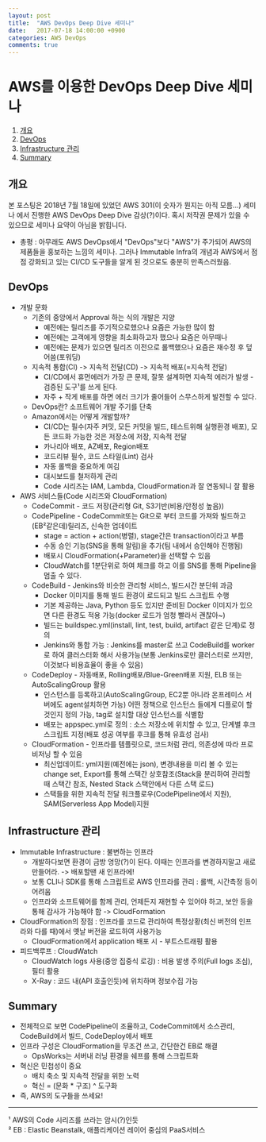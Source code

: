 ```yaml
---
layout: post
title:  "AWS DevOps Deep Dive 세미나"
date:   2017-07-18 14:00:00 +0900
categories: AWS DevOps
comments: true
---
```


# AWS를 이용한 DevOps Deep Dive 세미나
1. [개요](#개요)
2. [DevOps](#devops)
3. [Infrastructure 관리](#infrastructure-관리)
4. [Summary](#summary)

## 개요
본 포스팅은 2018년 7월 18일에 있었던 AWS 301(이 숫자가 뭔지는 아직 모름...) 세미나 에서 진행한 AWS DevOps Deep Dive 감상(?)이다.
혹시 저작권 문제가 있을 수 있으므로 세미나 요약이 아님을 밝힙니다.
  * 총평 : 아무래도 AWS DevOps에서 "DevOps"보다 "AWS"가 주가되어 AWS의 제품들을 홍보하는 느낌의 세미나. 그러나 Immutable Infra의 개념과 AWS에서 점점 강화되고 있는 CI/CD 도구들을 알게 된 것으로도 충분히 만족스러웠음.

## DevOps
  * 개발 문화
    + 기존의 중앙에서 Approval 하는 식의 개발은 지양
      - 예전에는 릴리즈를 주기적으로했으나 요즘은 가능한 많이 함
      - 예전에는 고객에게 영향을 최소화하고자 했으나 요즘은 아무때나
      - 예전에는 문제가 있으면 릴리즈 이전으로 롤백했으나 요즘은 재수정 후 덮어씀(포워딩)
    + 지속적 통합(CI) -> 지속적 전달(CD) -> 지속적 배포(=지속적 전달)
      - CI/CD에서 휴먼에러가 가장 큰 문제, 잘못 설계하면 지속적 에러가 발생 - 검증된 도구&sup1;를 쓰게 된다.
      - 자주 + 작게 배포를 하면 에러 크기가 줄어들어 스무스하게 발전할 수 있다.
    + DevOps란? 소프트웨어 개발 주기를 단축
    + Amazon에서는 어떻게 개발할까?
      - CI/CD는 필수(자주 커밋, 모든 커밋을 빌드, 테스트위해 실행환경 배포), 모든 코드화 가능한 것은 저장소에 저장, 지속적 전달
      - 카나리아 배포, AZ배포, Region배포
      - 코드리뷰 필수, 코드 스타일(Lint) 검사
      - 자동 롤백을 중요하게 여김
      - 대시보드를 철저하게 관리
      - Code 시리즈는 IAM, Lambda, CloudFormation과 잘 연동되니 잘 활용
  * AWS 서비스들(Code 시리즈와 CloudFormation)
    + CodeCommit - 코드 저장(관리형 Git, S3기반(비용/안정성 높음))
    + CodePipeline - CodeCommit또는 Git으로 부터 코드를 가져와 빌드하고 (EB&sup2;같은데)릴리즈, 신속한 업데이트
      - stage = action + action(병렬), stage간은 transaction이라고 부름
      - 수동 승인 기능(SNS을 통해 알림)을 추가(팀 내에서 승인해야 진행됨)
      - 배포시 CloudFormation(+Parameter)을 선택할 수 있음
      - CloudWatch를 1분단위로 하여 체크를 하고 이를 SNS를 통해 Pipeline을 멈출 수 있다.
    + CodeBuild - Jenkins와 비슷한 관리형 서비스, 빌드시간 분단위 과금
      - Docker 이미지를 통해 빌드 환경이 로드되고 빌드 스크립트 수행
      - 기본 제공하는 Java, Python 등도 있지만 준비된 Docker 이미지가 있으면 다른 환경도 적용 가능(docker 로드가 엄청 빨라서 괜찮아~)
      - 빌드는 buildspec.yml(install, lint, test, build, artifact 같은 단계)로 정의
      - Jenkins와 통합 가능 : Jenkins를 master로 쓰고 CodeBuild를 worker로 하여 클러스터화 해서 사용가능(보통 Jenkins로만 클러스터로 쓰지만, 이것보다 비용효율이 좋을 수 있음)
    + CodeDeploy - 자동배포, Rolling배포/Blue-Green배포 지원, ELB 또는 AutoScalingGroup 활용
      - 인스턴스를 등록하고(AutoScalingGroup, EC2뿐 아니라 온프레미스 서버에도 agent설치하면 가능) 어떤 정책으로 인스턴스 들에게 디플로이 할 것인지 정의 가능, tag로 설치할 대상 인스턴스를 식별함
      - 배포는 appspec.yml로 정의 : 소스 저장소에 위치할 수 있고, 단계별 후크 스크립트 지정(배포 성공 여부를 후크를 통해 유효성 검사)
    + CloudFormation - 인프라를 템플릿으로, 코드처럼 관리, 의존성에 따라 프로비저닝 할 수 있음
      - 최신업데이트: yml지원(예전에는 json), 변경내용을 미리 볼 수 있는 change set, Export를 통해 스택간 상호참조(Stack을 분리하여 관리할 때 스택간 참조, Nested Stack 스택안에서 다른 스택 로드)
      - 스택들을 위한 지속적 전달 워크플로우(CodePipeline에서 지원), SAM(Serverless App Model)지원

## Infrastructure 관리
  * Immutable Infrastructure : 불변하는 인프라
    + 개발하다보면 환경이 금방 엉망(?)이 된다. 이때는 인프라를 변경하지말고 새로 만들어라. -> 배포할땐 새 인프라에!
    + 보통 CLI나 SDK를 통해 스크립트로 AWS 인프라를 관리 : 롤백, 시간측정 등이 어려움
    + 인프라와 소프트웨어를 함께 관리, 언제든지 재현할 수 있어야 하고, 보안 등을 통해 감사가 가능해야 함 -> CloudFormation
  * CloudFormation의 장점 : 인프라를 코드로 관리하여 특정상황(최신 버전의 인프라와 다를 때)에서 옛날 버전을 로드하여 사용가능
    + CloudFormation에서 application 배포 시 - 부트스트래핑 활용
  * 피드백루프 : CloudWatch
    + CloudWatch logs 사용(중앙 집중식 로깅) : 비용 발생 주의(Full logs 조심), 필터 활용
    + X-Ray : 코드 내(API 호출인듯)에 위치하며 정보수집 가능

## Summary
  * 전체적으로 보면 CodePipeline이 조율하고, CodeCommit에서 소스관리, CodeBuild에서 빌드, CodeDeploy에서 배포
  * 인프라 구성은 CloudFormation을 무조건 쓰고, 간단한건 EB로 해결
    + OpsWorks는 서버내 러닝 환경을 쉐프를 통해 스크립트화
  * 혁신은 민첩성이 중요
    + 배치 축소 및 지속적 전달을 위한 노력
    + 혁신 = (문화 * 구조) ^ 도구화
  * 즉, AWS의 도구들을 쓰세요!

---
&sup1; AWS의 Code 시리즈를 쓰라는 암시(?)인듯  
&sup2; EB : Elastic Beanstalk, 애플리케이션 레이어 중심의 PaaS서비스
